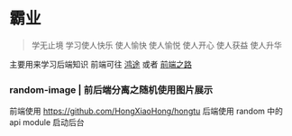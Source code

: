 # 霸业

> 学无止境 学习使人快乐 使人愉快 使人愉悦 使人开心 使人获益 使人升华

主要用来学习后端知识 前端可往 [鸿途](https://github.com/HongXiaoHong/hongtu) 或者 [前端之路](https://github.com/HongXiaoHong/front_road)

### random-image | 前后端分离之随机使用图片展示

前端使用
https://github.com/HongXiaoHong/hongtu
后端使用 random 中的 api module 启动后台
